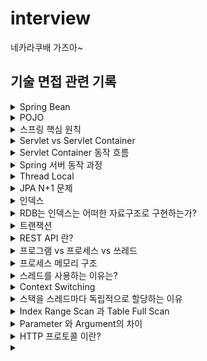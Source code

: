 # interview
  네카라쿠배 가즈아~

  ## 기술 면접 관련 기록
  
  
<details>
<summary>Spring Bean</summary>
<div markdown="1">       

 - Spring Bean 이란?
    - Spring 에서 사용하는 객체를 의미한다.
    - IoC Container에 의해 등록, 생성, 조회 관계 설정이 되는 객체를 의미한다.
    - Spring IoC Container 에 의해서 관리되고 어플리케이션의 핵심을 이루는 객체들을 스프링에서는 Beans라고 부른다.
      - 빈과 빈 사이의 의존성은 컨테이너가 사용하는 메타데이터 환경설정에 의존한다.
 - Bean의 주요 속성
    - class : 정규화된 자바 클래스 이름
    - id : bean의 고유 식별자
    - scope : 빈 스코프
    - constructor-arg : 생성시 생성자에 전달할 인수
    - property : 생성 시 bean setter 에 전달할 인수
    - init method 와 destory method
</div>
</details>

<details>
<summary>POJO</summary>
<div markdown="1">       

 - POJO 란?
    - 진정한 POJO란 객체지향적인 원리에 충실하면서, 환경과 기술에 종속되지 않고 필요에 따라 재활용될 수 있는 방식으로 설계된 오브젝트를 말한다.
        - 어떠한 프레임워크에도 의존하지 않는다.
        - 자바를 이용한 테스트에 용이하다.
 - POJO의 두가지 의견
    - 어떠한 프레임워크에도 완전히 의존하지 않는 자바 객체. (어노테이션이 붙은 것도 POJO가 아니란 의견)
    - 자바 객체 안에 코드를 프레임워크를 바꿔도 그대로 재활용 할 수 있으면 POJO(특정 어노테이션이 존재해도 POJO라는 의견)

 - EJB 부터 스프링까지의 역사를 보면 두 번째가 맞는 듯 하다.
    - EJB 시절에는 특정 기능(Service, Controller등) 을 만들기 위해서는 특정 인터페이스나 클래스는 extends 했어야 했다. 따라서 그 시절에는 특정 클래스의 EJB 프레임워크에
      매우 의존적이었으며 기능을 활용하기 위해서 특정 Class를 extends 해야한다는 관점에서 객체지향적 특징을 잃어버리게 되었다.
    - EJB때는 걔네들이 정의해둔 클래스/인터페이스를 상속/구현 -> 그래서 이거에 종속적이지 않는 것들은 POJO라고 부르자고 정한 것.
    - 결론적으로 비지니스 코드가 특정 프레임워크에만 종속적이지 않다면 POJO라고 부른다.(어노테이션은 주석과 같이 마킹한다는 의미에서 코드에 직접적으로 영향을 주지 않으므로 제외)

</div>
</details>


<details>
<summary>스프링 핵심 원칙</summary>
<div markdown="1">       
  - 스프링 핵심 원칙은 세가지이다. IoC/DI, AOP, PSA
    - IoC
      - Inversion Of Control(제어의 역전)을 의미하며, 객체의 생성과 생명주기 관리까지 모든 객체에 대한 제어권을 개발자가 아닌 프레임워크 에게 위임한 것을 의미한다.
      - 객체의 생성 책임을 개발자가 가지는 것이 아니라, 프레임워크에 위임했다(능동 -> 수동)
      - IoC vs DI
        - IoC는 DI한 형태 -> 객체지향에선 DI를 통해 IoC를 구현한다.
  
    - DI
      - DI는 의존관계 주입을 의미한다. 의존관계란 하나의 객체가 다른 객체의 상태에 따라 영향을 받는 것을 의미한다.
      - 스프링에서는 이러한 의존관계를 개발자가 직접관리하지 않고, 스프링 컨테이너에서 관리한다. 의존관계가 필요할 때 마다 스프링 컨테이너에서 개발자 코드안으로 의존성을 주입해 준다.
      - DI는 스프링에서 IoC를 구현한 한가지 방법이며, IoC는 DI를 포함하는 개념이다.
      - 이를 통해 개발자는 객체의 생성, 생명주기 관리, 의존관계 설정 책임을 신경 쓸 필요 없이 자신의 비즈니스 로직에만 집중하여 생산성을 높일 수 있다.
  
  
    - AOP
      - Aspect-Oriented Programming(관점 지향 프로그래밍)을 의미한다.
      - 스프링 DI가 의존성에 대한 주입이라면 AOP는 로직(code)주입 이라고 할 수 있다.
      - 관점 지향은 쉽게 말해 어떤 로직을 핵심적인 관점과 부가적인 관점으로 나누어서 보고 그 관점을 기준으로 각각 모듈화 하겠다는 것이다.
        - 핵심적인 관점 : 비즈니스 로직
        - 부가적인 관점 : 핵심 로직을 실행하기 위해서 행해지는 로직( 로깅, 트랜잭션, 캐싱) - 재사용된다.
  
    - PSA
      - Portable Service Abstraction(일관성 있는 서비스 추상화)를 의미한다.
      - 서비스 추상화란, 같은 일을 하는 다수의 기술을 공통 인터페이스로 제어할 수 있게 하는 것을 의미한다.
      - 외부 환경의 변화에 관계없이 일관된 방식으로 기술에 접근할 수 있게 해주는 것을 의미한다.
      - 예시
        - @Cacheable : 캐시대상으로 redis를 사용하던 ehcach를 사용하던 @Cacheable을 처리하는 내부 코드는 변하지 않는다.
        - @Transactional : JPA의 구현체로 Hibernate를 이용하던 다른 구현체를 이용하던 @Transactional을 처리하는 내부 코드를 변경할 필요가 없다.

</div>
</details>


<details>
<summary>Servlet vs Servlet Container</summary>
<div markdown="1"> 
  
    - Servlet
      - Java 로 HTTP 요청 및 응답을 처리하기 위한 표준
      - 서블릿은 클라이언트의 HTTP요청을 받아 비즈니스 로직을 수행하고 적절한 HTTP 응답을 생성하는 자바 객체이다.
      - 웹페이지를 동적으로 생성하는 역할
      - 서블릿은 일반 자바 객체와 달리 서블릿 컨테이너 내에서만 실행된다.
  
    - Servlet Container
      - 클라이언트로 부터 HTTP 요청 메시지를 적절하게 파싱 한 후, 쓰레드를 생성하여 적절한 서블릿을 실행시키고, 서블릿으로부터 응답받은 요청 처리 결과를 이용해 HTTP 응답 메시지를 만들어주는 컴포넌트
      - 웹 서비스에 필요한 다양한 기능을 제공하며, 개발자로 하여금 비즈니스 로직(Servelt 구현) 만 집중할 수 있도록 도와주는 프레임 워크
      - 지원하는 기능
        - tcp/ip 소켓 연결 및 종료(통신 지원)
        - HTTP요청 메시지 파싱 및 응답 메시지 생성
        - 서블릿 생명주기 관리
        - 멀티쓰레딩 지원(요청당 스레드로 처리)
        - 선언적인 보안 관리
        - 대표적인 Servlet Container : tomcat, netty
</div>
</details>

<details>
<summary>Servlet Container 동작 흐름</summary>
<div markdown="1">
      
      - 사용자 요청 파싱
      - 새로운 쓰레드를 생성하고, HttpServeltRequest, HttpServletResposne 생성.
      - 사용자 요청을 분석하여 대응되는 서블릿 검색(DD.xml을 통해 서블릿을 미리 정의해둔다.)
      - 찾은 서블릿의 service() 메소드를 호출함으로써, 비즈니스 로직 처리 위임
      - 서블릿은 클라이언트에게 넘길 응답을 작성. 이때 Response 객체를 사용한다.
      - Servlet Container가 서블릿으로 부터 받은 Response를 적절한 Http response로 만들어 클라이언트에 반환
      - 요청을 처리한 쓰레드는 소멸하거나 쓰레드 풀로 반환.
  
</div>
</details>

<details>
<summary>Spring 서버 동작 과정</summary>
<div markdown="1">
      - 스프링의 경우
        1. 톰캣이 실행된다
        2. ServletContextListener 의 스프링에서 제공하는 구현체인 ContextLoaderListener 에 의해 Application Context가 생성된다.
        3. Application Context 가 생성되는 과정에서, 빈 정의(xml, component scan, @Configuration)에 의해 빈이 생성된다.
        4. Application Context 에 저장된 빈들의 의존 관계가 주입된다.
        5. 빈들의 생명주기에 맞는 메소드가 실행된다.(빈의 초기화 메소드, 소멸 메소드 등)
      - 스프링 부트
        1. @SpringBootConfiguration
        2. @Component Scan
        3. @EnableAutoConfiguration
</div>
</details>

<details>
<summary>Thread Local</summary>
<div markdown="1">
  
    - Thread Local 이란
        - 각 Thread 마다 갖는 독립적인 지역 변수를 의미한다.
        - Java.lang 패키지에서 제공하는 쓰레드 범위 변수. 한 쓰레드에서 공유할 변수.
    - 특징
        - 같은 쓰레드 내에서만 공유
        - 따라서 같은 쓰레드 라면 해당 데이터를 메소드 매개변수로 넘겨줄 필요가 없다.
    - 스프링에서 사용
        - 트랜잭션 매니저에서 transaction Context를 전파하는데 사용된다.
        - SpringSecurit에서는 ThreadLocal을 기본전략으로 SecurityContextHolder 를 사용한다.
</div>
</details>

<details>
<summary>JPA N+1 문제</summary>
<div markdown="1">
  
   - JPA N+1 문제란?
      - 쿼리 1번으로 N개의 엔티티를 가져왔는데, 지연로딩으로 인해 N개의 엔티티 개수만큼 추가로 쿼리를 날리는 문제를 말한다.
      - 예를 들어 Member Entity를 조회하는데 Member 가 속한 Team 을 가져와야 하면 Team 테이블에 쿼리를 날린다.
   - 해결 방안
      - fetch join`select m from Member m join fetch m.team`
      - batch size
      - 위 두가지 방법이 있다.

</div>
</details>

<details>
<summary>인덱스</summary>
<div markdown="1">

  - 인덱스란?
    - 인덱스는 테이블 에 대한 동작의 속도를 높여주는 자료구조이다.
      - 비유 : DB `인덱스`:`데이터` = 책 `색인` : `페이지 번호(책 내용)`
    - 인덱스는 데이터 저장 성능을 희생하고 데이터의 읽기 속도를 높이는 기능이다.
      - 인덱스는 데이터를 저장할때 항상 정렬해서 저장해야 하므로 저장하는 과정이 느리고 복잡하다. 대신에 정렬되어있는 값을 조회하는 것은 빠르다.
  
  
</div>
</details>

<details>
<summary>RDB는 인덱스는 어떠한 자료구조로 구현하는가?</summary>
<div markdown="1">
  
  - B-Tree 혹은 B+Tree
    - Root, branch, leaf 노드로 나뉘고 스스로 균형을 맞추는 트리이다.
    - 스스로 균형에 맞춰 데이터를 정렬하기 때문에 항상 O(logN)의 조회성능을 유지한다.

</div>
</details>

<details>
<summary>트랜잭션</summary>
<div markdown="1">

  - 트랜잭션이란?
    - 복수의 쿼리를 독립적으로 한 단위로 묶는 것, 더이상 나눌 수 없는 단위 작업
    - 데이터베이스의 상태를 변환시키는 하나의 논리적 기능을 수행하기 위한 작업의 단위
    - ex) 하나의 거래 완성(단위) = 구매 계좌에서 n만원 출금(작은 단위) + 판매자 계좌에서 n만원 출금(작은단위)
  - 트랜잭션의 성질(ACID)
    - Atomicity(원자성) - 단위
      - 원자 : 더이상 쪼갤수 없는 성질
      - 원자성이란 데이터의 변경이 수반되는 일련의 데이터 조작이 전부 성공할지 전부 실패 할지를 보증하는 구조이다.
      - COMMIT OR ROLLBACK
    - Consistency(일관성) - 무결성 제약 조건
      - 트랜잭션이 안전하게 수행된다는 것을 보장한다는 성질
      - 트랜잭션 수행 전/후에 데이터모델의 모든 제약 조건(기본키, 외래키, 도메인, 도메인 제약조건등)을 만족하는 것을 의미
      - ex) 통장의 잔고는 마이너스가 안된다는 제약 조건이 존재한다.
            
            만약 트랜잭션 과정 중 통장의 잔고가 마이너스가되면 롤백 되어 트랜잭션이 종료된다.
    - Isolation(독립성) - 병행 제어
      - 데이터 조작을 복수의 사용자가 동시에 실행해도 각각의 처리가 모순없이 실행 되는 것을 보증한다는 의미
      - 하나의 트랜잭션이 수행중 다른 트랜잭션이 끼어들지 못하도록 보장하는 것(Lock 처리)
    - Durability(지속성) - 영속화
      - 트랜잭션을 완료(COMMIT)를 하고 완료 통지를 받는 시점에서 트랜잭션이 영구적이 되어 그 결과를 잃지 않는 것
      - 컴퓨터가 종료되거나 시스템 장애가 나타나도 계속 저장되는 성질(RAM 이 아닌 SSD에 저장된 상태)
</div>
</details>

<details>
<summary>REST API 란?</summary>
<div markdown="1">
  
  - REST란?
    - Representational State Transfer의 약자
    - 자원을 이름(자원의 표현)으로 구분하여 해당 자원의 상태(정보)를 주고 받는 모든 것을 의미한다.
      - 자원(Resource)의 표현(Representation)에 의한 상태 전달
  -  REST 구성
    - 자원(Resource) : URI
      - 모든 자원은 URI라는 고유한 ID가 존재하며, 자원은 서버에 존재한다.
    - 행위(Verb) : HTTP Method
      - GET, POST, PUT, DELETE
    - 표현(Representation)
      - 클라이언트가 자원의 상태(정보)에 대한 조작을 요청하면 서버는 이에 적절한 응답을 보낸다.
      - REST 에서 하나의 자원은 JSON, XML등 여러 형태의 Representation(표현)으로 나타내어 질 수 있다.
  
  - REST 제약 조건(이 모든 것을 지켜야 진정한 REST라고 할 수 있다.)
      1. client - server
      2. stateless (무상태성)
      3. cache(캐시)
      4. uniform interface(self-descriptive message, HATEOAS등)
      5. layered system(다중 계층 - 보안, 로드밸런싱, 암호화 계층, 프록시 등등)
      6. code-on-demand(optional)
  - REST AP란?
      - HTTP 통신에서 어떤 차원에 대한 CRUD 요청을 Resource 와 Method로 표현하여 특정한 형태로 전달하는 방식이다.
      - REST 기반의 규칙을 지켜서 설계된 API
      - 개인적으로 모든 것은 클라이언트가 서버의 자원을 더 쉽게 이용할 수 있도록 하기 위함 인듯 하다.

</div>
</details>

<details>
<summary>프로그램 vs 프로세스 vs 쓰레드</summary>
<div markdown="1">
  
  - 프로그램 : 소스 코드가 파일 단위로 저장 장치에 저장되어 있으며, 아직 실행되지 않은 상태를 의미한다.
    - 디스크에 저장되어 있는 실행 가능한 파일
  - 프로세스 : 실행중인 프로그램. 프로그램을 실행하기 위해서 주소 공간, 메모리 등을 운영체제로 부터 할당 받은 상태
    - 프로그램이 실행되어 RAM에 적재되어 실행 중인 상태
    - 여러 개의 쓰레드를 포함할 수 있다.
  - 스레드 : 프로세스의 실행 단위. 같은 프로세스 내에 있는 스레드 끼리는 프로세스의 자원을 공유 할 수 있다.

</div>
</details>

<details>
<summary>프로세스 메모리 구조</summary>
<div markdown="1">
  
  - 프로세스 메모리와 PCB의 차이
    - PCB는 프로세스를 제어하기 위해 운영체제가 저장하는 자료구조이다.(프로세스의 위치 값, PC값 등등)
    - 프로세스 메모리는 그저 프로그램을 실행하는데 필요한 메모리를 저장시켜놓는 공간이다.
  - 프로세스 메모리 구조
    - 코드 영역 : 프로세스가 실행할 코드가 기계어의 형태로 저장 되는 공간.
      - 컴파일 타임에 결정되며 Read-Only이다.
    - 데이터 영역 : 전역 변수, Static 변수 등이 저장된 공간이다.
      - 컴파일 타임에 결정되며 Read-Write(실행 도중 변경 가능)이다.
    - 힙 영역 : 개발자가 관리하는 메모리 영역으로, 동적 할당 할때 사용된다
      - 런타임에 결정되며 개발자에 의해 메모리 공간이 동적으로 할당되고 해제 된다.
    - 스택 영역 : 호출된 함수의 수행을 마치고 복귀할 주소 및 데이터(지역변수, 매개변수, 리턴 값)등 임시로 저장하는 공간.
      - 컴파일 타임에 결정되며, 정해진 크기가 있으므로 초과시 StackOverFlow가 발생한다.

</div>
</details>

<details>
<summary>스레드를 사용하는 이유는?</summary>
<div markdown="1">
  
  - 스레드가 없을 때의 단점은 아래와 같다.
    - 프로세스 간의 컨텍스트 스위칭 오버헤드
      - 프로세스는 프로세스마다의 독립적인 메모리를 가지고 있다. 그러므로 멀티 프로세스로 동작한다면 빈번한 컨텍스트 스위칭으로 인한 성능 저하가 발생한다.
    - 프로세스 사이 통신의 어려움
      - 프로세스들은 독립된 주소공간을 가지고 있기 때문에, 단순한 방법으로 서로의 메모리 공간을 접근 할 수 없다.
      - 공유메모리, 소켓등을 이용해서 접근 해야 한다.
  
  - 스레드를 사용한다면
      - 빠른 컨텍스트 스위치
        - 스케줄링 단위가 프로세스 였던 시절, Context Switching 이 일어날 때 마다 캐시 flush, 캐시 복수 등을 해야했다.
        - 하지만, 스케줄링 단위가 Thread로 되면서 같은 프로세스 내의 Thread들을 Context Switch 할 때는 TCB만 바꾸면 된다.
        - 메모리 상에서의 주소 이동도 필요없다.(프로세스는 주소 이동을 해야함)
      - 스레드간 통신으로 멀티 스레드 구현
        - 스레드는 하나의 프로세스에 여러 개 존재하며, 프로세스의 Heap, Static, Code 영역을 공유한다. 즉 같은 프로세스 내에서 스레드끼리의 통신은 굉장히 빠르고 쉽게 가능하다.

</div>
</details>

<details>
<summary>Context Switching</summary>
<div markdown="1">
  
  - 여러개의 프로세스가 실행되고 있을 때 기존에 실행되던 프로세스를 중단하고 다른 프로세스를 실행하는 것. 즉 CPU에 실행할 프로세스를 교체하는 기술이다.
  - 어떤 하나의 프로세스를 실행하고 있는 상태에서 인터럽트 요청에 의해 다음 우선 순위의 프로세스가 실행되어야 할 때 기존의 프로세스의 상태 또는 레지스터 값(Context)을 저장하고 
    CPU 가 다음 프로세스를 수행하도록 새로운 프로세스의 상태 또는 레지스터 값(Context)을 교체하는 작업
  

</div>
</details>

<details>
<summary>스택을 스레드마다 독립적으로 할당하는 이유</summary>
<div markdown="1">
  
  - 결론부터 말하면 독립적인 실행 흐름을 추가하기 위해선 최소 조건으로 독립된 스택이 필요하기 때문이다.
  - 스택은 함수 호출 시 전달되는 인자로 되돌아갈 주소 값 및 함수 내에서 선언하는 변수 등을 저장하기 위해 사용되는 공간이다.
  - 스택 메모리 공간이 독립적이라는 것은 독립적인 함수 호출이 가능하며, 이는 독립적인 실행 흐름을 의미한다.

</div>
</details>



<details>
<summary>Index Range Scan 과 Table Full Scan</summary>
<div markdown="1">
  
  - Table Full Scan
    - 순차 I/O 방식과 MultiBlock I/O 방식으로 디스크를 읽어 한 블록에 속한 모든 레코드를 한번에 읽어들이는 방법.
  
  - Index Range Scan
    - 랜덤 I/O 와  Single Block I/O 로 레코드 하나를 읽기 위해 매번 I/O 를 통해 필요한 레코드를 읽는 방법
  
  - 무조건 Index Range Scan 이 좋은 것은 아니다.
    - 조금만 생각해보면 위와 같이 읽을 데이터가 일정량을 넘으면 Index Range Scan의 경우 매 인덱스 마다 데이터를 가져와야 함으로 다량의 디스크 I/O 가 발생하게 된다.
    - 그러므로 더 비효율적일 수도 있다.
    - 다만, 큰 테이블에서 소량 데이터를 검색할 때는 당연히 Index Range Scan이 유용하다.

</div>
</details>
  

<details>
<summary>Parameter 와 Argument의 차이</summary>
<div markdown="1">
  
  - parameter : 함수를 선언할때 사용된 변수
  - argument : 함수가 호출 되었을 때 함수의 파라미터로 넘어오는 실제 값

</div>
</details>



<details>
<summary>HTTP 프로토콜 이란?</summary>
<div markdown="1">
  
  - HTTP(Hyper Text Transfer Protocol)이란 서버/클라이언트 모델을 따라 데이터를 주고 받기 위한 프로토콜이다. 
  - HTTP는 어플리케이션 레벨의 프로토콜 TCP/IP 위에서 동작한다. HTTP는 상태를 가지고 있지 않는 Stateless 프로토콜 이며 Method, Path, Version, Headers, Body등으로 구성된다.

</div>
</details>


<details>
<summary></summary>
<div markdown="1">

</div>
</details>
